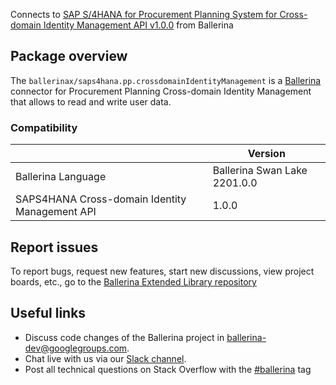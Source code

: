 Connects to [SAP S/4HANA for Procurement Planning System for Cross-domain Identity Management API v1.0.0](https://api.sap.com/api/SCIMService/overview) from Ballerina

## Package overview
The `ballerinax/saps4hana.pp.crossdomainIdentityManagement` is a [Ballerina](https://ballerina.io/) connector for Procurement Planning Cross-domain Identity Management that allows to read and write user data.


### Compatibility
|                                                | Version                      |
|------------------------------------------------|------------------------------|
| Ballerina Language                             | Ballerina Swan Lake 2201.0.0 |
| SAPS4HANA Cross-domain Identity Management API | 1.0.0                        |

## Report issues
To report bugs, request new features, start new discussions, view project boards, etc., go to the [Ballerina Extended Library repository](https://github.com/ballerina-platform/ballerina-extended-library)

## Useful links
- Discuss code changes of the Ballerina project in [ballerina-dev@googlegroups.com](mailto:ballerina-dev@googlegroups.com).
- Chat live with us via our [Slack channel](https://ballerina.io/community/slack/).
- Post all technical questions on Stack Overflow with the [#ballerina](https://stackoverflow.com/questions/tagged/ballerina) tag
